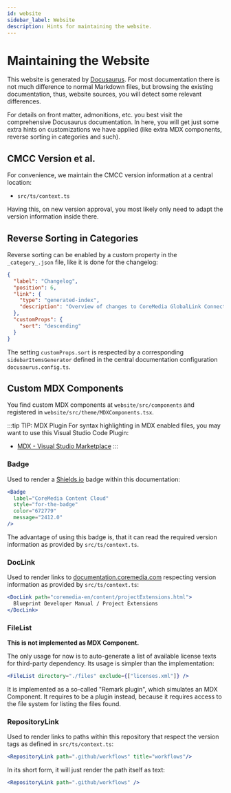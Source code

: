 ```yaml
---
id: website
sidebar_label: Website
description: Hints for maintaining the website.
---
```


# Maintaining the Website

This website is generated by [Docusaurus](https://docusaurus.io/). For most
documentation there is not much difference to normal Markdown files, but
browsing the existing documentation, thus, website sources, you will detect
some relevant differences.

For details on front matter, admonitions, etc. you best visit the comprehensive
Docusaurus documentation. In here, you will get just some extra hints on
customizations we have applied (like extra MDX components, reverse sorting
in categories and such).

## CMCC Version et al.

For convenience, we maintain the CMCC version information at a central
location:

* `src/ts/context.ts`

Having this, on new version approval, you most likely only need to adapt
the version information inside there.

## Reverse Sorting in Categories

Reverse sorting can be enabled by a custom property in the `_category_.json`
file, like it is done for the changelog:

```json
{
  "label": "Changelog",
  "position": 6,
  "link": {
    "type": "generated-index",
    "description": "Overview of changes to CoreMedia GlobalLink Connect Cloud Integration."
  },
  "customProps": {
    "sort": "descending"
  }
}
```

The setting `customProps.sort` is respected by a corresponding
`sidebarItemsGenerator` defined in the central documentation configuration
`docusaurus.config.ts`.

## Custom MDX Components

You find custom MDX components at `website/src/components` and registered in
`website/src/theme/MDXComponents.tsx`.

:::tip TIP: MDX Plugin
For syntax highlighting in MDX enabled files, you may want to use this
Visual Studio Code Plugin:

* [MDX - Visual Studio Marketplace](https://marketplace.visualstudio.com/items?itemName=unifiedjs.vscode-mdx)
:::

### Badge

Used to render a [Shields.io](https://shields.io/) badge within this
documentation:

```jsx
<Badge
  label="CoreMedia Content Cloud"
  style="for-the-badge"
  color="672779"
  message="2412.0"
/>
```

The advantage of using this badge is, that it can read the required version
information as provided by `src/ts/context.ts`.

### DocLink

Used to render links to
[documentation.coremedia.com](https://documentation.coremedia.com/)
respecting version information as provided by `src/ts/context.ts`:

```jsx
<DocLink path="coremedia-en/content/projectExtensions.html">
  Blueprint Developer Manual / Project Extensions
</DocLink>
```

### FileList

**This is not implemented as MDX Component.**

The only usage for now is to auto-generate a list of available license texts
for third-party dependency. Its usage is simpler than the implementation:

```jsx
<FileList directory="./files" exclude={["licenses.xml"]} />
```

It is implemented as a so-called "Remark plugin", which simulates an MDX
Component. It requires to be a plugin instead, because it requires access
to the file system for listing the files found.

### RepositoryLink

Used to render links to paths within this repository that respect the
version tags as defined in `src/ts/context.ts`:

```jsx
<RepositoryLink path=".github/workflows" title="workflows"/>
```

In its short form, it will just render the path itself as text:

```jsx
<RepositoryLink path=".github/workflows" />
```
